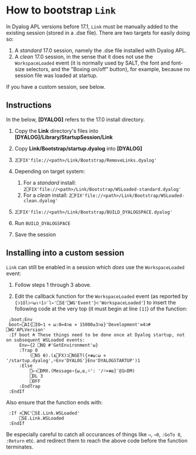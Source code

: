 # How to bootstrap `Link`

In Dyalog APL versions before 17.1, `Link` must be manually added to the existing session (stored in a .dse file). There are two targets for easily doing so:

1. A *standard* 17.0 session, namely the .dse file installed with Dyalog APL.
1. A *clean* 17.0 session, in the sense that it does not use the `WorkspaceLoaded` event (it is normally used by SALT, the font and font-size selectors, and the "Boxing on/off" button), for example, because no session file was loaded at startup.

If you have a custom session, see below.

## Instructions

In the below, **[DYALOG]** refers to the 17.0 install directory.

1. Copy the **Link** directory's files into **[DYALOG]/Library/StartupSession/Link**
1. Copy **Link/Bootstrap/startup.dyalog** into **[DYALOG]**
1. `2⎕FIX'file://<path>/Link/Bootstrap/RemoveLinks.dyalog'`
1. Depending on target system:

   1. For a *standard* install: `2⎕FIX'file://<path>/Link/Bootstrap/WSLoaded-standard.dyalog'`
   2. For a *clean* install: `2⎕FIX'file://<path>/Link/Bootstrap/WSLoaded-clean.dyalog'`
1. `2⎕FIX'file://<path>/Link/Bootstrap/BUILD_DYALOGSPACE.dyalog'`
1. Run `BUILD_DYALOGSPACE`
1. Save the session

## Installing into a custom session

`Link` can still be enabled in a session which *does* use the `WorkspaceLoaded` event:

1. Follow steps 1 through 3 above.

1. Edit the callback function for the `WorkspaceLoaded` event (as reported by `{⊃1⌽l⊃⍨⍵⍳⍨1⊃¨l←'⎕SE'⎕WG'Event'}⊂'WorkspaceLoaded'`) to insert the following code at the very top (it must begin at line `[1]`) of the function:
```
 ;boot;Env
 boot←⎕AI{⎕IO←1 ⋄ ⍵:0=4⊃⍺ ⋄ 15000≥3⊃⍺}'Development'≡4⊃# ⎕WG'APLVersion'
 :If boot ⍝ These things need to be done once at Dyalog startup, not on subsequent WSLoaded events:
     Env←{2 ⎕NQ #'GetEnvironment'⍵}
     :Trap 0
         (⎕NS ⍬).(⍎⎕FX)⊃⎕NGET({×≢⍵:⍵ ⋄ '/startup.dyalog',⍨Env'DYALOG'}Env'DYALOGSTARTUP')1
     :Else
         ⍞←↑⎕DMX.(Message∘{⍵,⍺,⍨': '/⍨×≢⍺}¨@1⊢DM)
         ⎕DL 3
         ⎕OFF
     :EndTrap
 :EndIf
```
Also ensure that the function ends with:
```
 :If ×⎕NC'⎕SE.Link.WSLoaded'
     ⎕SE.Link.WSLoaded
 :EndIf
```
Be especially careful to catch all occurances of things like `→`, `→0`, `:GoTo 0`, `:Return` etc. and redirect them to reach the above code before the function terminates.
